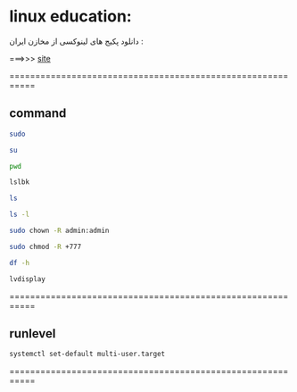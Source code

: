# linux education:

دانلود پکیج های لینوکسی از مخازن ایران :

===>>> [site](repo.iut.ac.ir)

===========================================================

## command

```bash
sudo
```

```bash
su
```

```bash
pwd
```

```bash
lslbk
```

```bash
ls
```

```bash
ls -l
```

```bash
sudo chown -R admin:admin
```

```bash
sudo chmod -R +777
```

```bash
df -h
```

```bash
lvdisplay
```

===========================================================

## runlevel

```bash
systemctl set-default multi-user.target
```

===========================================================
